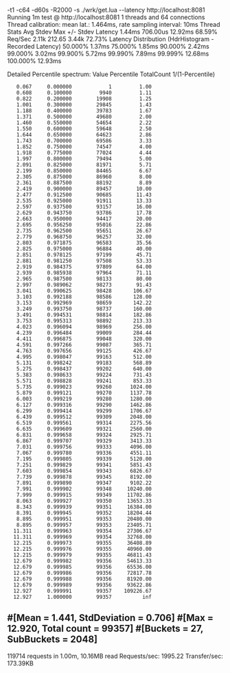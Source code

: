 -t1 -c64 -d60s -R2000 -s ./wrk/get.lua --latency http://localhost:8081
Running 1m test @ http://localhost:8081
  1 threads and 64 connections
  Thread calibration: mean lat.: 1.464ms, rate sampling interval: 10ms
  Thread Stats   Avg      Stdev     Max   +/- Stdev
    Latency     1.44ms  706.00us  12.92ms   68.59%
    Req/Sec     2.11k   212.65     3.44k    72.73%
  Latency Distribution (HdrHistogram - Recorded Latency)
 50.000%    1.37ms
 75.000%    1.85ms
 90.000%    2.42ms
 99.000%    3.02ms
 99.900%    5.72ms
 99.990%    7.89ms
 99.999%   12.68ms
100.000%   12.93ms

  Detailed Percentile spectrum:
       Value   Percentile   TotalCount 1/(1-Percentile)

       0.067     0.000000            1         1.00
       0.608     0.100000         9940         1.11
       0.822     0.200000        19908         1.25
       1.001     0.300000        29845         1.43
       1.188     0.400000        39783         1.67
       1.371     0.500000        49680         2.00
       1.460     0.550000        54654         2.22
       1.550     0.600000        59648         2.50
       1.644     0.650000        64623         2.86
       1.743     0.700000        69586         3.33
       1.852     0.750000        74547         4.00
       1.918     0.775000        77024         4.44
       1.997     0.800000        79494         5.00
       2.091     0.825000        81971         5.71
       2.199     0.850000        84465         6.67
       2.305     0.875000        86960         8.00
       2.361     0.887500        88192         8.89
       2.419     0.900000        89457        10.00
       2.477     0.912500        90685        11.43
       2.535     0.925000        91911        13.33
       2.597     0.937500        93157        16.00
       2.629     0.943750        93786        17.78
       2.663     0.950000        94417        20.00
       2.695     0.956250        95016        22.86
       2.735     0.962500        95651        26.67
       2.779     0.968750        96257        32.00
       2.803     0.971875        96583        35.56
       2.825     0.975000        96884        40.00
       2.851     0.978125        97199        45.71
       2.881     0.981250        97508        53.33
       2.919     0.984375        97809        64.00
       2.939     0.985938        97964        71.11
       2.965     0.987500        98133        80.00
       2.997     0.989062        98273        91.43
       3.041     0.990625        98428       106.67
       3.103     0.992188        98586       128.00
       3.153     0.992969        98659       142.22
       3.249     0.993750        98737       160.00
       3.491     0.994531        98814       182.86
       3.753     0.995313        98892       213.33
       4.023     0.996094        98969       256.00
       4.239     0.996484        99009       284.44
       4.411     0.996875        99048       320.00
       4.591     0.997266        99087       365.71
       4.763     0.997656        99125       426.67
       4.995     0.998047        99163       512.00
       5.131     0.998242        99183       568.89
       5.275     0.998437        99202       640.00
       5.383     0.998633        99224       731.43
       5.571     0.998828        99241       853.33
       5.735     0.999023        99260      1024.00
       5.879     0.999121        99270      1137.78
       6.003     0.999219        99280      1280.00
       6.127     0.999316        99290      1462.86
       6.299     0.999414        99299      1706.67
       6.439     0.999512        99309      2048.00
       6.519     0.999561        99314      2275.56
       6.635     0.999609        99321      2560.00
       6.831     0.999658        99324      2925.71
       6.867     0.999707        99329      3413.33
       7.031     0.999756        99333      4096.00
       7.067     0.999780        99336      4551.11
       7.195     0.999805        99339      5120.00
       7.251     0.999829        99341      5851.43
       7.603     0.999854        99343      6826.67
       7.739     0.999878        99345      8192.00
       7.891     0.999890        99347      9102.22
       7.991     0.999902        99348     10240.00
       7.999     0.999915        99349     11702.86
       8.063     0.999927        99350     13653.33
       8.343     0.999939        99351     16384.00
       8.391     0.999945        99352     18204.44
       8.895     0.999951        99353     20480.00
       8.895     0.999957        99353     23405.71
      11.311     0.999963        99354     27306.67
      11.311     0.999969        99354     32768.00
      12.215     0.999973        99355     36408.89
      12.215     0.999976        99355     40960.00
      12.215     0.999979        99355     46811.43
      12.679     0.999982        99356     54613.33
      12.679     0.999985        99356     65536.00
      12.679     0.999986        99356     72817.78
      12.679     0.999988        99356     81920.00
      12.679     0.999989        99356     93622.86
      12.927     0.999991        99357    109226.67
      12.927     1.000000        99357          inf
#[Mean    =        1.441, StdDeviation   =        0.706]
#[Max     =       12.920, Total count    =        99357]
#[Buckets =           27, SubBuckets     =         2048]
----------------------------------------------------------
  119714 requests in 1.00m, 10.16MB read
Requests/sec:   1995.22
Transfer/sec:    173.39KB

